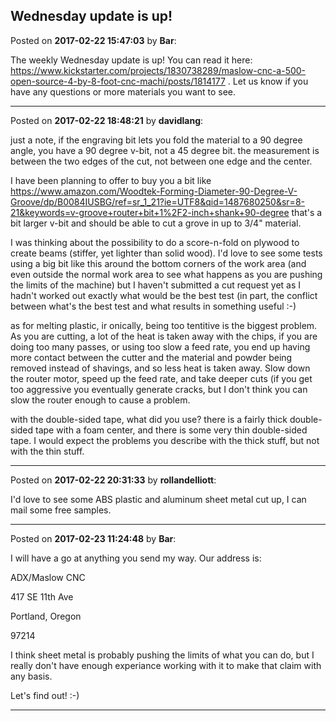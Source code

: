 ## Wednesday update is up!
Posted on **2017-02-22 15:47:03** by **Bar**:

The weekly Wednesday update is up! You can read it here: https://www.kickstarter.com/projects/1830738289/maslow-cnc-a-500-open-source-4-by-8-foot-cnc-machi/posts/1814177 . Let us know if you have any questions or more materials you want to see.

---

Posted on **2017-02-22 18:48:21** by **davidlang**:

just a note, if the engraving bit lets you fold the material to a 90 degree angle, you have a 90 degree v-bit, not a 45 degree bit. the measurement is between the two edges of the cut, not between one edge and the center.



I have been planning to offer to buy you a bit like https://www.amazon.com/Woodtek-Forming-Diameter-90-Degree-V-Groove/dp/B0084IUSBG/ref=sr_1_21?ie=UTF8&qid=1487680250&sr=8-21&keywords=v-groove+router+bit+1%2F2-inch+shank+90-degree that's a bit larger v-bit and should be able to cut a grove in up to 3/4" material.



I was thinking about the possibility to do a score-n-fold on plywood to create beams (stiffer, yet lighter than solid wood). I'd love to see some tests using a big bit like this around the bottom corners of the work area (and even outside the normal work area to see what happens as you are pushing the limits of the machine) but I haven't submitted a cut request yet as I hadn't worked out exactly what would be the best test (in part, the conflict between what's the best test and what results in something useful :-)



as for melting plastic, ir onically, being too tentitive is the biggest problem. As you are cutting, a lot of the heat is taken away with the chips, if you are doing too many passes, or using too slow a feed rate, you end up having more contact between the cutter and the material and powder being removed instead of shavings, and so less heat is taken away. Slow down the router motor, speed up the feed rate, and take deeper cuts (if you get too aggressive you eventually generate cracks, but I don't think you can slow the router enough to cause a problem.



with the double-sided tape, what did you use? there is a fairly thick double-sided tape with a foam center, and there is some very thin double-sided tape. I would expect the problems you describe with the thick stuff, but not with the thin stuff.

---

Posted on **2017-02-22 20:31:33** by **rollandelliott**:

I'd love to see some ABS plastic and aluminum sheet metal cut up, I can mail some free samples.

---

Posted on **2017-02-23 11:24:48** by **Bar**:

I will  have a go at anything you send my way. Our address is: 



ADX/Maslow CNC

417 SE 11th Ave

Portland, Oregon

97214



I think sheet metal is probably pushing the limits of what you can do, but I really don't have enough experiance working with it to make that claim with any basis.



Let's find out! :-)

---

